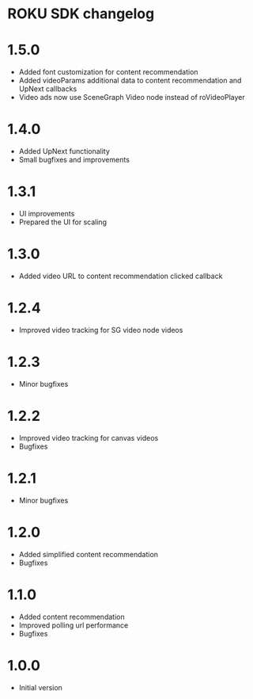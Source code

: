 # ROKU SDK changelog

# 1.5.0
- Added font customization for content recommendation
- Added videoParams additional data to content recommendation and UpNext callbacks
- Video ads now use SceneGraph Video node instead of roVideoPlayer

# 1.4.0
- Added UpNext functionality
- Small bugfixes and improvements

# 1.3.1
- UI improvements
- Prepared the UI for scaling

# 1.3.0
- Added video URL to content recommendation clicked callback

# 1.2.4
- Improved video tracking for SG video node videos

# 1.2.3
- Minor bugfixes

# 1.2.2
- Improved video tracking for canvas videos
- Bugfixes

# 1.2.1
- Minor bugfixes

# 1.2.0
- Added simplified content recommendation
- Bugfixes

# 1.1.0
- Added content recommendation
- Improved polling url performance
- Bugfixes

# 1.0.0
- Initial version
